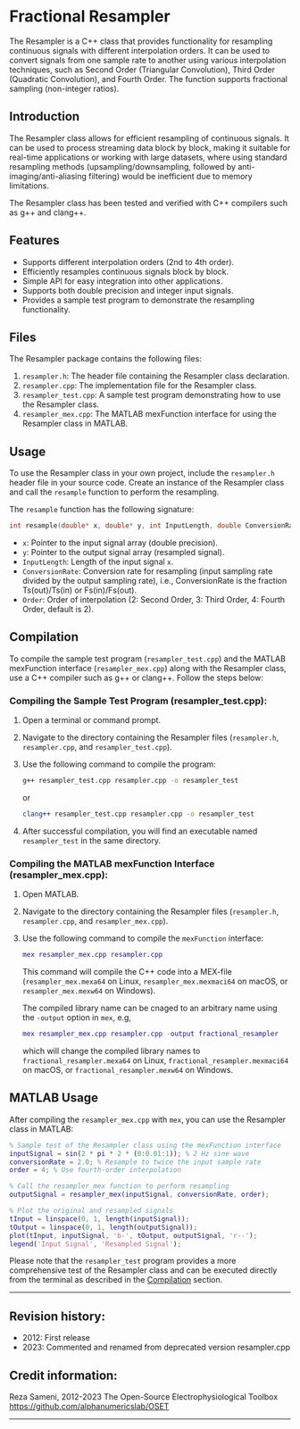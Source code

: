# Fractional Resampler

The Resampler is a C++ class that provides functionality for resampling continuous signals with different interpolation orders. It can be used to convert signals from one sample rate to another using various interpolation techniques, such as Second Order (Triangular Convolution), Third Order (Quadratic Convolution), and Fourth Order. The function supports fractional sampling (non-integer ratios).

## Introduction

The Resampler class allows for efficient resampling of continuous signals. It can be used to process streaming data block by block, making it suitable for real-time applications or working with large datasets, where using standard resampling methods (upsampling/downsampling, followed by anti-imaging/anti-aliasing filtering) would be inefficient due to memory limitations.

The Resampler class has been tested and verified with C++ compilers such as g++ and clang++.

## Features

- Supports different interpolation orders (2nd to 4th order).
- Efficiently resamples continuous signals block by block.
- Simple API for easy integration into other applications.
- Supports both double precision and integer input signals.
- Provides a sample test program to demonstrate the resampling functionality.

## Files

The Resampler package contains the following files:

1. `resampler.h`: The header file containing the Resampler class declaration.
2. `resampler.cpp`: The implementation file for the Resampler class.
3. `resampler_test.cpp`: A sample test program demonstrating how to use the Resampler class.
4. `resampler_mex.cpp`: The MATLAB mexFunction interface for using the Resampler class in MATLAB.

## Usage

To use the Resampler class in your own project, include the `resampler.h` header file in your source code. Create an instance of the Resampler class and call the `resample` function to perform the resampling.

The `resample` function has the following signature:

```cpp
int resample(double* x, double* y, int InputLength, double ConversionRate, int Order);
```

- `x`: Pointer to the input signal array (double precision).
- `y`: Pointer to the output signal array (resampled signal).
- `InputLength`: Length of the input signal `x`.
- `ConversionRate`: Conversion rate for resampling (input sampling rate divided by the output sampling rate), i.e., ConversionRate is the fraction Ts(out)/Ts(in) or Fs(in)/Fs(out).
- `Order`: Order of interpolation (2: Second Order, 3: Third Order, 4: Fourth Order, default is 2).

## Compilation

To compile the sample test program (`resampler_test.cpp`) and the MATLAB mexFunction interface (`resampler_mex.cpp`) along with the Resampler class, use a C++ compiler such as g++ or clang++. Follow the steps below:

### Compiling the Sample Test Program (resampler_test.cpp):

1. Open a terminal or command prompt.
2. Navigate to the directory containing the Resampler files (`resampler.h`, `resampler.cpp`, and `resampler_test.cpp`).
3. Use the following command to compile the program:

   ```bash
   g++ resampler_test.cpp resampler.cpp -o resampler_test
   ```

   or

   ```bash
   clang++ resampler_test.cpp resampler.cpp -o resampler_test
   ```

4. After successful compilation, you will find an executable named `resampler_test` in the same directory.

### Compiling the MATLAB mexFunction Interface (resampler_mex.cpp):

1. Open MATLAB.
2. Navigate to the directory containing the Resampler files (`resampler.h`, `resampler.cpp`, and `resampler_mex.cpp`).
3. Use the following command to compile the `mexFunction` interface:

   ```matlab
   mex resampler_mex.cpp resampler.cpp
   ```

   This command will compile the C++ code into a MEX-file (`resampler_mex.mexa64` on Linux, `resampler_mex.mexmaci64` on macOS, or `resampler_mex.mexw64` on Windows).
   
   The compiled library name can be cnaged to an arbitrary name using the `-output` option in `mex`, e.g, 
      ```matlab
   mex resampler_mex.cpp resampler.cpp -output fractional_resampler
   ```
   which will change the compiled library names to `fractional_resampler.mexa64` on Linux, `fractional_resampler.mexmaci64` on macOS, or `fractional_resampler.mexw64` on Windows.

## MATLAB Usage

After compiling the `resampler_mex.cpp` with `mex`, you can use the Resampler class in MATLAB:
   ```matlab
   % Sample test of the Resampler class using the mexFunction interface
   inputSignal = sin(2 * pi * 2 * (0:0.01:1)); % 2 Hz sine wave
   conversionRate = 2.0; % Resample to twice the input sample rate
   order = 4; % Use fourth-order interpolation

   % Call the resampler_mex function to perform resampling
   outputSignal = resampler_mex(inputSignal, conversionRate, order);

   % Plot the original and resampled signals
   tInput = linspace(0, 1, length(inputSignal));
   tOutput = linspace(0, 1, length(outputSignal));
   plot(tInput, inputSignal, 'b-', tOutput, outputSignal, 'r--');
   legend('Input Signal', 'Resampled Signal');
   ```

Please note that the `resampler_test` program provides a more comprehensive test of the Resampler class and can be executed directly from the terminal as described in the [Compilation](#compilation) section.

---

## Revision history:

- 2012: First release
- 2023: Commented and renamed from deprecated version resampler.cpp

## Credit information:

Reza Sameni, 2012-2023 The Open-Source Electrophysiological Toolbox
https://github.com/alphanumericslab/OSET

---